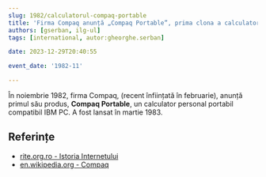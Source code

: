 ```yaml
---
slug: 1982/calculatorul-compaq-portable
title: 'Firma Compaq anunță „Compaq Portable”, prima clona a calculatorului IBM PC'
authors: [gserban, ilg-ul]
tags: [international, autor:gheorghe.serban]

date: 2023-12-29T20:40:55

event_date: '1982-11'

---
```


În noiembrie 1982, firma Compaq, (recent înființată în februarie), anunță
primul său produs, **Compaq Portable**, un calculator personal portabil
compatibil IBM PC. A fost lansat în martie 1983.

<!-- truncate -->

## Referințe

- [rite.org.ro - Istoria Internetului](https://rite.org.ro/istoria-internetului/)
- [en.wikipedia.org - Compaq](https://en.wikipedia.org/wiki/Compaq)
